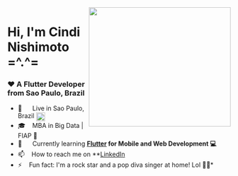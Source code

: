 <img align="right" width="320" height="270" src="https://i.pinimg.com/originals/48/71/a0/4871a06594edd9e5e1bb5f0fab7e362a.gif">

<h1 align="left">Hi, I'm Cindi Nishimoto =^.^= </h1>
<h3 align="left">❤️ A Flutter Developer from Sao Paulo, Brazil </h3>

  - 📍  &nbsp;&nbsp;&nbsp;&nbsp; Live in Sao Paulo, Brazil <img align="center" src="https://user-images.githubusercontent.com/45148915/150196899-7ec7aadb-d28c-4aa8-abf1-44a81b82fb0d.png" width="20"  height="20" />
  - 🎓 &nbsp;&nbsp; MBA in Big Data | FIAP 🎲
  - 📱  &nbsp;&nbsp;&nbsp;&nbsp; Currently learning **[Flutter](https://flutter.dev/) for Mobile and Web Development 💻**
  - 📫 &nbsp;&nbsp; How to reach me on **[LinkedIn](https://www.linkedin.com/in/cindinishimoto)
  - ⚡ &nbsp;&nbsp; Fun fact: I'm a rock star and a pop diva singer at home! Lol 🎤✨*


